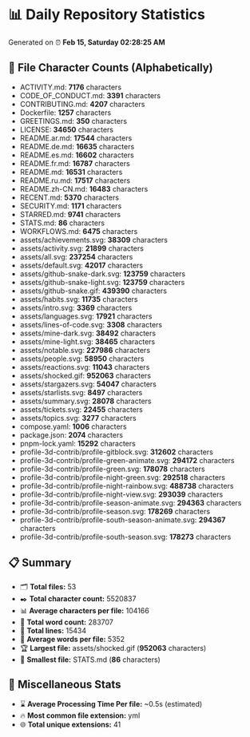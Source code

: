 # 📊 Daily Repository Statistics
Generated on ⏰ **Feb 15, Saturday 02:28:25 AM**

## 📂 File Character Counts (Alphabetically)
- ACTIVITY.md: **7176** characters
- CODE_OF_CONDUCT.md: **3391** characters
- CONTRIBUTING.md: **4207** characters
- Dockerfile: **1257** characters
- GREETINGS.md: **350** characters
- LICENSE: **34650** characters
- README.ar.md: **17544** characters
- README.de.md: **16635** characters
- README.es.md: **16602** characters
- README.fr.md: **16787** characters
- README.md: **16531** characters
- README.ru.md: **17517** characters
- README.zh-CN.md: **16483** characters
- RECENT.md: **5370** characters
- SECURITY.md: **1171** characters
- STARRED.md: **9741** characters
- STATS.md: **86** characters
- WORKFLOWS.md: **6475** characters
- assets/achievements.svg: **38309** characters
- assets/activity.svg: **21899** characters
- assets/all.svg: **237254** characters
- assets/default.svg: **42017** characters
- assets/github-snake-dark.svg: **123759** characters
- assets/github-snake-light.svg: **123759** characters
- assets/github-snake.gif: **439390** characters
- assets/habits.svg: **11735** characters
- assets/intro.svg: **3369** characters
- assets/languages.svg: **17921** characters
- assets/lines-of-code.svg: **3308** characters
- assets/mine-dark.svg: **38492** characters
- assets/mine-light.svg: **38465** characters
- assets/notable.svg: **227986** characters
- assets/people.svg: **58950** characters
- assets/reactions.svg: **11043** characters
- assets/shocked.gif: **952063** characters
- assets/stargazers.svg: **54047** characters
- assets/starlists.svg: **8497** characters
- assets/summary.svg: **28078** characters
- assets/tickets.svg: **22455** characters
- assets/topics.svg: **3277** characters
- compose.yaml: **1006** characters
- package.json: **2074** characters
- pnpm-lock.yaml: **15292** characters
- profile-3d-contrib/profile-gitblock.svg: **312602** characters
- profile-3d-contrib/profile-green-animate.svg: **294172** characters
- profile-3d-contrib/profile-green.svg: **178078** characters
- profile-3d-contrib/profile-night-green.svg: **292518** characters
- profile-3d-contrib/profile-night-rainbow.svg: **488738** characters
- profile-3d-contrib/profile-night-view.svg: **293039** characters
- profile-3d-contrib/profile-season-animate.svg: **294363** characters
- profile-3d-contrib/profile-season.svg: **178269** characters
- profile-3d-contrib/profile-south-season-animate.svg: **294367** characters
- profile-3d-contrib/profile-south-season.svg: **178273** characters

## 📋 Summary
- 🗂️ **Total files:** 53
- ✒️ **Total character count:** 5520837
- 📊 **Average characters per file:** 104166
- 📝 **Total word count:** 283707
- 🧾 **Total lines:** 15434
- 📐 **Average words per file:** 5352
- 🏆 **Largest file:** assets/shocked.gif (**952063** characters)
- 🥉 **Smallest file:** STATS.md (**86** characters)

## 🌟 Miscellaneous Stats
- ⌛ **Average Processing Time Per file:** ~0.5s (estimated)
- 🔥 **Most common file extension:** yml
- 🌐 **Total unique extensions:** 41
